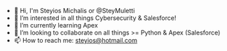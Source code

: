 - 👋 Hi, I'm Steyios Michalis or @SteyMuletti
- 👀 I’m interested in all things Cybersecurity & Salesforce!
- 🌱 I’m currently learning Apex
- 💞️ I’m looking to collaborate on all things >= Python & Apex (Salesforce)
- 📫 How to reach me: steyios@hotmail.com

<!---
SteyMuletti/SteyMuletti is a ✨ special ✨ repository because its `README.md` (this file) appears on your GitHub profile.
You can click the Preview link to take a look at your changes.
--->
